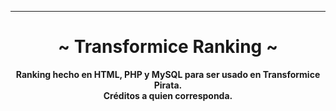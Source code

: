 <div align="center">
    <hr>
    <h1>~ Transformice Ranking ~</h1>
    <strong>
        Ranking hecho en HTML, PHP y MySQL para ser usado en Transformice Pirata.<br>
        Créditos a quien corresponda.
    </strong><br><br>
</div>
